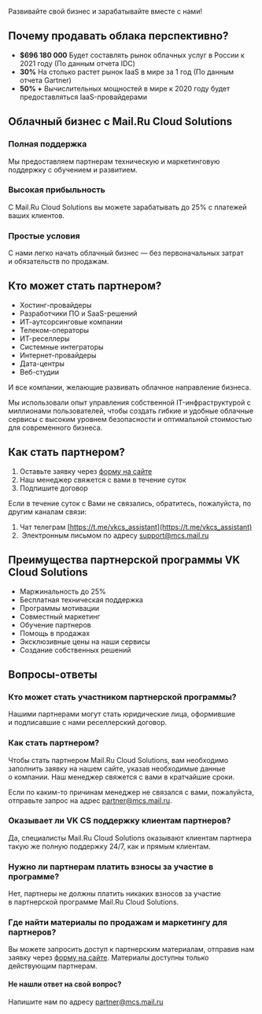 Развивайте свой бизнес и зарабатывайте вместе с нами!

Почему продавать облака перспективно?
-------------------------------------

*   **$696 180 000** Будет составлять рынок облачных услуг в России к 2021 году (По данным отчета IDC)
*   **30%** На столько растет рынок IaaS в мире за 1 год (По данным отчета Gartner)
*   **50% +** Вычислительных мощностей в мире к 2020 году будет предоставляться IaaS-провайдерами

Облачный бизнес с Mail.Ru Cloud Solutions
-----------------------------------------

### Полная поддержка

Мы предоставляем партнерам техническую и маркетинговую поддержку с обучением и развитием.

### Высокая прибыльность

С Mail.Ru Cloud Solutions вы можете зарабатывать до 25% с платежей ваших клиентов.

### Простые условия

С нами легко начать облачный бизнес — без первоначальных затрат и обязательств по продажам.

Кто может стать партнером?
--------------------------

*   Хостинг-провайдеры
*   Разработчики ПО и SaaS-решений 
*   ИТ-аутсорсинговые компании
*   Телеком-операторы
*   ИТ-реселлеры
*   Системные интеграторы
*   Интернет-провайдеры
*   Дата-центры
*   Веб-студии

И все компании, желающие развивать облачное направление бизнеса.

Мы использовали опыт управления собственной IT-инфраструктурой с миллионами пользователей, чтобы создать гибкие и удобные облачные сервисы с высоким уровнем безопасности и оптимальной стоимостью для современного бизнеса.

Как стать партнером?
--------------------

1.  Оставьте заявку через [форму на сайте](https://mcs.mail.ru/partner/)
2.  Наш менеджер свяжется с вами в течение суток
3.  Подпишите договор

Если в течение суток с Вами не связались, обратитесь, пожалуйста, по другим каналам связи:

1.  Чат телеграм [https://t.me/vkcs_assistant](https://t.me/vkcs_assistant)
2.   Электронным письмом по адресу [support@mcs.mail.ru](mailto:support@mcs.mail.ru)

Преимущества партнерской программы VK Cloud Solutions
----------------------------------------------------------

*   Маржинальность до 25%
*   Бесплатная техническая поддержка
*   Программы мотивации
*   Совместный маркетинг
*   Обучение партнеров
*   Помощь в продажах
*   Эксклюзивные цены на наши сервисы
*   Создание собственных решений

Вопросы-ответы
--------------

### Кто может стать участником партнерской программы?

Нашими партнерами могут стать юридические лица, оформившие и подписавшие с нами реселлерский договор.

### Как стать партнером?

Чтобы стать партнером Mail.Ru Cloud Solutions, вам необходимо заполнить заявку на нашем сайте, указав необходимые данные о компании. Наш менеджер свяжется с вами в кратчайшие сроки.

Если по каким-то причинам менеджер не связался с вами, пожалуйста, отправьте запрос на адрес [partner@mcs.mail.ru](mailto:partner@mcs.mail.ru).

### Оказывает ли VK CS поддержку клиентам партнеров?

Да, специалисты Mail.Ru Cloud Solutions оказывают клиентам партнера такую же полную поддержку 24/7, как и прямым клиентам.

### Нужно ли партнерам платить взносы за участие в программе?

Нет, партнеры не должны платить никаких взносов за участие в партнерской программе Mail.Ru Cloud Solutions.

### Где найти материалы по продажам и маркетингу для партнеров?

Вы можете запросить доступ к партнерским материалам, отправив нам заявку через [форму на сайте](https://mcs.mail.ru/partner/). Материалы доступны только действующим партнерам.

#### Не нашли ответ на свой вопрос?

Напишите нам по адресу [partner@mcs.mail.ru](mailto:partner@mcs.mail.ru)